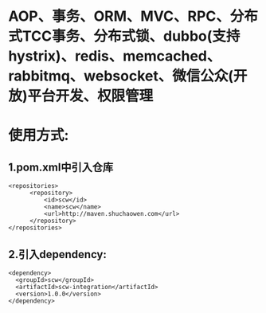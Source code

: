 # AOP、事务、ORM、MVC、RPC、分布式TCC事务、分布式锁、dubbo(支持hystrix)、redis、memcached、rabbitmq、websocket、微信公众(开放)平台开发、权限管理

使用方式:
========
1.pom.xml中引入仓库
-------------------
    <repositories>
		  <repository>
			  <id>scw</id>
			  <name>scw</name>
			  <url>http://maven.shuchaowen.com</url>
		  </repository>
    </repositories>
2.引入dependency:
-----------------
    <dependency>
      <groupId>scw</groupId>
      <artifactId>scw-integration</artifactId>
      <version>1.0.0</version>
    </dependency>
